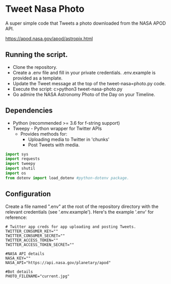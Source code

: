 # Tweet Nasa Photo

A super simple code that Tweets a photo downloaded from the NASA APOD API. 

https://apod.nasa.gov/apod/astropix.html


## Running the script.

+ Clone the repository.
+ Create a .env file and fill in your private credentials. .env.example is provided as a template.
+ Update the Tweet message at the top of the tweet-nasa=photo.py code. 
+ Execute the script: c>python3 tweet-nasa-photo.py 
+ Go admire the NASA Astronomy Photo of the Day on your Timeline. 

## Dependencies
- Python (recommended >= 3.6 for f-string support)
- Tweepy - Python wrapper for Twitter APIs
  - Provides methods for:
    - Uploading media to Twitter in 'chunks'
    - Post Tweets with media. 
    

```python
import sys
import requests
import tweepy
import shutil
import os
from dotenv import load_dotenv #python-dotenv package.
```
  
  
## Configuration
Create a file named ".env" at the root of the repository directory with the relevant credentials (see '.env.example'). Here's the example '.env' for reference:

```
# Twitter app creds for app uploading and posting Tweets. 
TWITTER_CONSUMER_KEY=""
TWITTER_CONSUMER_SECRET=""
TWITTER_ACCESS_TOKEN=""
TWITTER_ACCESS_TOKEN_SECRET=""

#NASA API details
NASA_KEY=""
NASA_API="https://api.nasa.gov/planetary/apod"

#Bot details
PHOTO_FILENAME="current.jpg"
```

